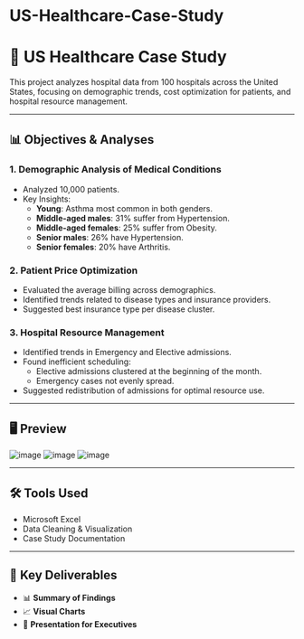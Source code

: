 # US-Healthcare-Case-Study
# 🏥 US Healthcare Case Study

This project analyzes hospital data from 100 hospitals across the United States, focusing on demographic trends, cost optimization for patients, and hospital resource management.

---

## 📊 Objectives & Analyses

### 1. Demographic Analysis of Medical Conditions
- Analyzed 10,000 patients.
- Key Insights:
  - **Young**: Asthma most common in both genders.
  - **Middle-aged males**: 31% suffer from Hypertension.
  - **Middle-aged females**: 25% suffer from Obesity.
  - **Senior males**: 26% have Hypertension.
  - **Senior females**: 20% have Arthritis.

### 2. Patient Price Optimization
- Evaluated the average billing across demographics.
- Identified trends related to disease types and insurance providers.
- Suggested best insurance type per disease cluster.

### 3. Hospital Resource Management
- Identified trends in Emergency and Elective admissions.
- Found inefficient scheduling:
  - Elective admissions clustered at the beginning of the month.
  - Emergency cases not evenly spread.
- Suggested redistribution of admissions for optimal resource use.

---
## 🖥️ Preview
![image](https://github.com/user-attachments/assets/34a8f484-5638-4407-aad2-bb5b63ee1a72)
![image](https://github.com/user-attachments/assets/d754f052-f2b6-44a1-bb33-409e35ba22f6)
![image](https://github.com/user-attachments/assets/1a52bcab-d6b6-441a-b382-2804cd9822ed)

---

## 🛠 Tools Used
- Microsoft Excel
- Data Cleaning & Visualization
- Case Study Documentation

---

## 📌 Key Deliverables
- 📊 **Summary of Findings**
- 📈 **Visual Charts**
- 📄 **Presentation for Executives**
